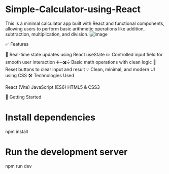 # Simple-Calculator-using-React
This is a minimal calculator app built with React and functional components, allowing users to perform basic arithmetic operations like addition, subtraction, multiplication, and division.
![image](https://github.com/user-attachments/assets/04ad39f8-9ffd-4648-b3fb-baf32fba3e4d)

✅ Features

🔁 Real-time state updates using React useState
✏️ Controlled input field for smooth user interaction
➕➖✖️➗ Basic math operations with clean logic
🎯 Reset buttons to clear input and result
💡 Clean, minimal, and modern UI using CSS
🛠️ Technologies Used

React (Vite)
JavaScript (ES6)
HTML5 & CSS3

🚀 Getting Started
# Install dependencies
npm install
# Run the development server
npm run dev
